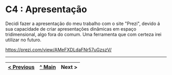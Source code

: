 # C4 : Apresentação

Decidi fazer a apresentação do meu trabalho com o site "Prezi", devido á sua capacidade de criar apresentações dinâmicas em espaço tridimensional, algo fora do comum. Uma ferramenta que com certeza irei utilizar no futuro.

https://prezi.com/view/AMeFXDLdaFNr57uGzszV/

---  
[< Previous](c3.md) | [^ Main](https://github.com/exemploTrabalho/report) | Next >
:--- | :---: | ---:  
